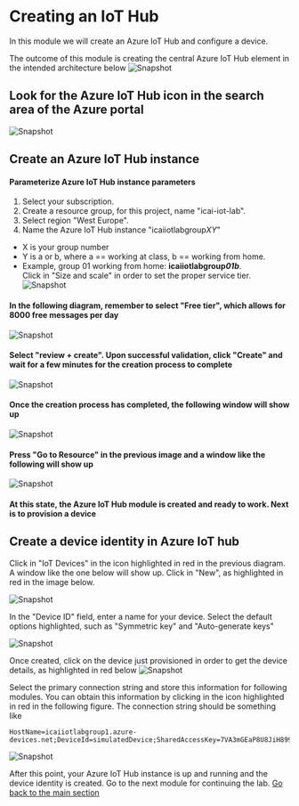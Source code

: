 # Creating an IoT Hub
In this module we will create an Azure IoT Hub and configure a device.

The outcome of this module is creating the central Azure IoT Hub element in the intended architecture below
![Snapshot](../images/Lab-1.png "Azure IoT Hub Service")


## Look for the Azure IoT Hub icon in the search area of the Azure portal
![Snapshot](../images/iot-hub-1.PNG "Azure IoT Hub Service")

## Create an Azure IoT Hub instance

#### Parameterize Azure IoT Hub instance parameters
1. Select your subscription.<br/> 
2. Create a resource group, for this project, name "icai-iot-lab". <br/>
3. Select region "West Europe". <br/>
3. Name the Azure IoT Hub instance  "icaiiotlabgroup*XY*"<br/>
  * X is your group number<br/>
  * Y is a or b, where a == working at class, b == working from home. <br/>
  * Example, group 01 working from home: **icaiiotlabgroup*01b***.<br/>
Click in "Size and scale" in order to set the proper service tier.<br/>
![Snapshot](../images/iot-hub-0.PNG "Azure IoT Hub Service")

#### In the following diagram, remember to select "Free tier", which allows for 8000 free messages per day
![Snapshot](../images/iot-hub-2.PNG "Azure IoT Hub Service")

#### Select "review + create". Upon successful validation, click "Create" and wait for a few minutes for the creation process to complete
![Snapshot](../images/iot-hub-3.PNG "Azure IoT Hub Service")

#### Once the creation process has completed, the following window will show up
![Snapshot](../images/iot-hub-4.PNG "Azure IoT Hub Service")

#### Press "Go to Resource" in the previous image and a window like the following will show up

![Snapshot](../images/iot-hub-5.PNG "Azure IoT Hub Service")

#### At this state, the Azure IoT Hub module is created and ready to work. Next is to provision a device

## Create a device identity in Azure IoT hub
Click in "IoT Devices" in the icon highlighted in red in the previous diagram. A window like the one below will show up. Click in "New", as highlighted in red in the image below.

![Snapshot](../images/iot-hub-8.PNG "Azure IoT Hub Service")

In the "Device ID" field, enter a name for your device. Select the default options highlighted, such as "Symmetric key" and "Auto-generate keys" 

![Snapshot](../images/iot-hub-6.PNG "Azure IoT Hub Service")

Once created, click on the device just provisioned in order to get the device details, as highlighted in red below
![Snapshot](../images/iot-hub-9.png "Azure IoT Hub Service")

Select the primary connection string and store this information for following modules. You can obtain this information by clicking in the icon highlighted in red in the following figure.
The connection string should be something like
```
HostName=icaiiotlabgroup1.azure-devices.net;DeviceId=simulatedDevice;SharedAccessKey=7VA3mGEaP8U8JiH899kFGJit1234567890223312
```
![Snapshot](../images/iot-hub-7.PNG "Azure IoT Hub Service")

After this point, your Azure IoT Hub instance is up and running and the device identity is created. Go to the next module for continuing the lab.
[Go back to the main section](../README.md )
